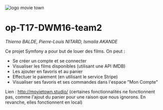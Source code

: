 ![logo movie town](https://i.imgur.com/Arwsx47.png)
# op-T17-DWM16-team2
*Thierno BALDE, Pierre-Louis NITARD, Ismaila AKANDE*  
  
Ce projet Symfony a pour but de louer des films. On peut :
- Se créer un compte et se connecter
- Visualiser les films disponibles (utilisant une API IMDB)
- Les ajouter en favoris et au panier
- Effectuer le paiement (en utilisant le service Stripe)
- Visualiser ses favoris et ses commandes dans l'espace "Mon Compte"

Lien : http://movietown.studio/ (certaines fonctionnalités ne fonctionnent pas, comme l'ajout du panier pour une raison que nous ignorons. En revanche, elles fonctionnent en local)
